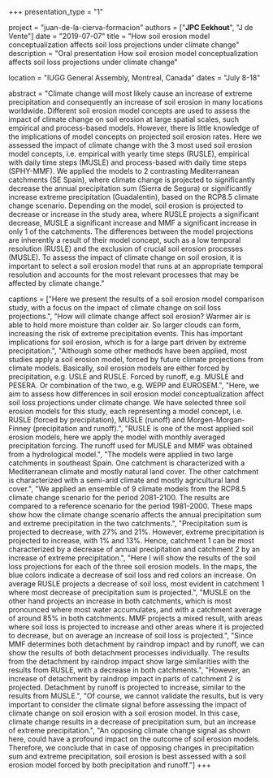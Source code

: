 +++
presentation_type = "1"

project = "juan-de-la-cierva-formacion"
authors = ["**JPC Eekhout**", "J de Vente"] 
date = "2019-07-07" 
title = "How soil erosion model conceptualization affects soil loss projections under climate change" 
description = "Oral presentation How soil erosion model conceptualization affects soil loss projections under climate change"

location = "IUGG General Assembly, Montreal, Canada"
dates = "July 8-18"

abstract = "Climate change will most likely cause an increase of extreme precipitation and consequently an increase of soil erosion in many locations worldwide. Different soil erosion model concepts are used to assess the impact of climate change on soil erosion at large spatial scales, such empirical and process-based models. However, there is little knowledge of the implications of model concepts on projected soil erosion rates. Here we assessed the impact of climate change with the 3 most used soil erosion model concepts, i.e. empirical with yearly time steps (RUSLE), empirical with daily time steps (MUSLE) and process-based with daily time steps (SPHY-MMF). We applied the models to 2 contrasting Mediterranean catchments (SE Spain), where climate change is projected to significantly decrease the annual precipitation sum (Sierra de Segura) or significantly increase extreme precipitation (Guadalentin), based on the RCP8.5 climate change scenario. Depending on the model, soil erosion is projected to decrease or increase in the study area, where RUSLE projects a significant decrease, MUSLE a significant increase and MMF a significant increase in only 1 of the catchments. The differences between the model projections are inherently a result of their model concept, such as a low temporal resolution (RUSLE) and the exclusion of crucial soil erosion processes (MUSLE). To assess the impact of climate change on soil erosion, it is important to select a soil erosion model that runs at an appropriate temporal resolution and accounts for the most relevant processes that may be affected by climate change."

captions = ["Here we present the results of a soil erosion model comparison study, with a focus on the impact of climate change on soil loss projections.",
"How will climate change affect soil erosion? Warmer air is able to hold more moisture than colder air. So larger clouds can form, increasing the risk of extreme precipitation events. This has important implications for soil erosion, which is for a large part driven by extreme precipitation.", 
"Although some other methods have been applied, most studies apply a soil erosion model, forced by future climate projections from climate models. Basically, soil erosion models are either forced by precipitation, e.g. USLE and RUSLE. Forced by runoff, e.g. MUSLE and PESERA. Or combination of the two, e.g. WEPP and EUROSEM.", 
"Here, we aim to assess how differences in soil erosion model conceptualization affect soil loss projections under climate change. We have selected three soil erosion models for this study, each representing a model concept, i.e. RUSLE (forced by precipitation), MUSLE (runoff) and Morgen-Morgan-Finney (precipitation and runoff).",
"RUSLE is one of the most applied soil erosion models, here we apply the model with monthly averaged precipitation forcing. The runoff used for MUSLE and MMF was obtained from a hydrological model.", 
"The models were applied in two large catchments in southeast Spain. One catchment is characterized with a Mediterranean climate and mostly natural land cover. The other catchment is characterized with a semi-arid climate and mostly agricultural land cover.",
"We applied an ensemble of 9 climate models from the RCP8.5 climate change scenario for the period 2081-2100. The results are compared to a reference scenario for the period 1981-2000. These maps show how the climate change scenario affects the annual precipitation sum and extreme precipitation in the two catchments.",
"Precipitation sum is projected to decrease, with 27% and 21%. However, extreme precipitation is projected to increase, with 1% and 13%. Hence, catchment 1 can be most characterized by a decrease of annual precipitation and catchment 2 by an increase of extreme precipitation.", 
"Here I will show the results of the soil loss projections for each of the three soil erosion models. In the maps, the blue colors indicate a decrease of soil loss and red colors an increase. On average RUSLE projects a decrease of soil loss, most evident in catchment 1 where most decrease of precipitation sum is projected.",
"MUSLE on the other hand projects an increase in both catchments, which is most pronounced where most water accumulates, and with a catchment average of around 85% in both catchments. MMF projects a mixed result, with areas where soil loss is projected to increase and other areas where it is projected to decrease, but on average an increase of soil loss is projected.",
"Since MMF determines both detachment by raindrop impact and by runoff, we can show the results of both detachment processes individually. The results from the detachment by raindrop impact show large similarities with the results from RUSLE, with a decrease in both catchments.",
"However, an increase of detachment by raindrop impact in parts of catchment 2 is projected. Detachment by runoff is projected to increase, similar to the results from MUSLE.",
"Of course, we cannot validate the results, but is very important to consider the climate signal before assessing the impact of climate change on soil erosion with a soil erosion model. In this case, climate change results in a decrease of precipitation sum, but an increase of extreme precipitation.",
"An opposing climate change signal as shown here, could have a profound impact on the outcome of soil erosion models. Therefore, we conclude that in case of opposing changes in precipitation sum and extreme precipitation, soil erosion is best assessed with a soil erosion model forced by both precipitation and runoff."]
+++